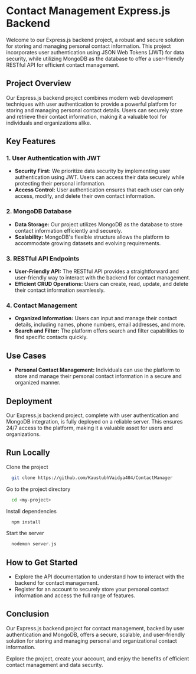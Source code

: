# Contact Management Express.js Backend

Welcome to our Express.js backend project, a robust and secure solution for storing and managing personal contact information. This project incorporates user authentication using JSON Web Tokens (JWT) for data security, while utilizing MongoDB as the database to offer a user-friendly RESTful API for efficient contact management.

## Project Overview

Our Express.js backend project combines modern web development techniques with user authentication to provide a powerful platform for storing and managing personal contact details. Users can securely store and retrieve their contact information, making it a valuable tool for individuals and organizations alike.

## Key Features

### 1. User Authentication with JWT

- **Security First:** We prioritize data security by implementing user authentication using JWT. Users can access their data securely while protecting their personal information.
- **Access Control:** User authentication ensures that each user can only access, modify, and delete their own contact information.

### 2. MongoDB Database

- **Data Storage:** Our project utilizes MongoDB as the database to store contact information efficiently and securely.
- **Scalability:** MongoDB's flexible structure allows the platform to accommodate growing datasets and evolving requirements.

### 3. RESTful API Endpoints

- **User-Friendly API:** The RESTful API provides a straightforward and user-friendly way to interact with the backend for contact management.
- **Efficient CRUD Operations:** Users can create, read, update, and delete their contact information seamlessly.

### 4. Contact Management

- **Organized Information:** Users can input and manage their contact details, including names, phone numbers, email addresses, and more.
- **Search and Filter:** The platform offers search and filter capabilities to find specific contacts quickly.

## Use Cases

- **Personal Contact Management:** Individuals can use the platform to store and manage their personal contact information in a secure and organized manner.

## Deployment

Our Express.js backend project, complete with user authentication and MongoDB integration, is fully deployed on a reliable server. This ensures 24/7 access to the platform, making it a valuable asset for users and organizations.

## Run Locally

Clone the project

```bash
  git clone https://github.com/KaustubhVaidya404/ContactManager
```

Go to the project directory

```bash
  cd <my-project>
```

Install dependencies

```bash
  npm install
```

Start the server

```bash
  nodemon server.js 
```

## How to Get Started

- Explore the API documentation to understand how to interact with the backend for contact management.
- Register for an account to securely store your personal contact information and access the full range of features.

## Conclusion

Our Express.js backend project for contact management, backed by user authentication and MongoDB, offers a secure, scalable, and user-friendly solution for storing and managing personal and organizational contact information.

Explore the project, create your account, and enjoy the benefits of efficient contact management and data security.
